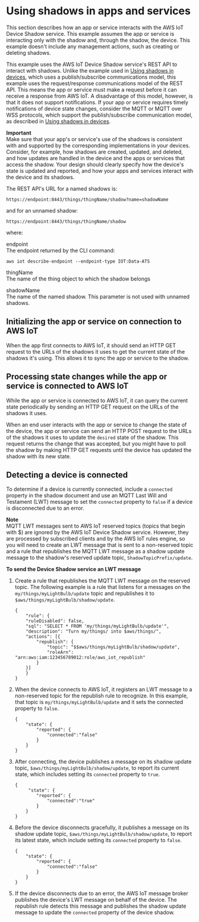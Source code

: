# Using shadows in apps and services<a name="device-shadow-comms-app"></a>

This section describes how an app or service interacts with the AWS IoT Device Shadow service\. This example assumes the app or service is interacting only with the shadow and, through the shadow, the device\. This example doesn't include any management actions, such as creating or deleting shadows\. 

This example uses the AWS IoT Device Shadow service's REST API to interact with shadows\. Unlike the example used in [Using shadows in devices](device-shadow-comms-device.md), which uses a publish/subscribe communications model, this example uses the request/response communications model of the REST API\. This means the app or service must make a request before it can receive a response from AWS IoT\. A disadvantage of this model, however, is that it does not support notifications\. If your app or service requires timely notifications of device state changes, consider the MQTT or MQTT over WSS protocols, which support the publish/subscribe communication model, as described in [Using shadows in devices](device-shadow-comms-device.md)\.

**Important**  
Make sure that your app's or service's use of the shadows is consistent with and supported by the corresponding implementations in your devices\. Consider, for example, how shadows are created, updated, and deleted, and how updates are handled in the device and the apps or services that access the shadow\. Your design should clearly specify how the device's state is updated and reported, and how your apps and services interact with the device and its shadows\.

The REST API's URL for a named shadows is:

```
https://endpoint:8443/things/thingName/shadow?name=shadowName
```

and for an unnamed shadow:

```
https://endpoint:8443/things/thingName/shadow
```

where:

endpoint  
The endpoint returned by the CLI command:  

```
aws iot describe-endpoint --endpoint-type IOT:Data-ATS
```

thingName  
The name of the thing object to which the shadow belongs

shadowName  
The name of the named shadow\. This parameter is not used with unnamed shadows\.

## Initializing the app or service on connection to AWS IoT<a name="device-shadow-comms-app-first-connect"></a>

When the app first connects to AWS IoT, it should send an HTTP GET request to the URLs of the shadows it uses to get the current state of the shadows it's using\. This allows it to sync the app or service to the shadow\.

## Processing state changes while the app or service is connected to AWS IoT<a name="device-shadow-comms-app-while-connected"></a>

While the app or service is connected to AWS IoT, it can query the current state periodically by sending an HTTP GET request on the URLs of the shadows it uses\.

When an end user interacts with the app or service to change the state of the device, the app or service can send an HTTP POST request to the URLs of the shadows it uses to update the `desired` state of the shadow\. This request returns the change that was accepted, but you might have to poll the shadow by making HTTP GET requests until the device has updated the shadow with its new state\.

## Detecting a device is connected<a name="thing-connection"></a>

To determine if a device is currently connected, include a `connected` property in the shadow document and use an MQTT Last Will and Testament \(LWT\) message to set the `connected` property to `false` if a device is disconnected due to an error\.

**Note**  
MQTT LWT messages sent to AWS IoT reserved topics \(topics that begin with $\) are ignored by the AWS IoT Device Shadow service\. However, they are processed by subscribed clients and by the AWS IoT rules engine, so you will need to create an LWT message that is sent to a non\-reserved topic and a rule that republishes the MQTT LWT message as a shadow update message to the shadow's reserved update topic, `ShadowTopicPrefix/update`\. 

**To send the Device Shadow service an LWT message**

1. Create a rule that republishes the MQTT LWT message on the reserved topic\. The following example is a rule that listens for a messages on the `my/things/myLightBulb/update` topic and republishes it to `$aws/things/myLightBulb/shadow/update`\.

   ```
   {
       "rule": {
       "ruleDisabled": false,
       "sql": "SELECT * FROM 'my/things/myLightBulb/update'",
       "description": "Turn my/things/ into $aws/things/",
       "actions": [{
           "republish": {
               "topic": "$$aws/things/myLightBulb/shadow/update",
               "roleArn": "arn:aws:iam:123456789012:role/aws_iot_republish"
           }
       }]
       }
   }
   ```

1. When the device connects to AWS IoT, it registers an LWT message to a non\-reserved topic for the republish rule to recognize\. In this example, that topic is `my/things/myLightBulb/update` and it sets the connected property to `false`\.

   ```
   {
       "state": {        
           "reported": {
               "connected":"false"
           }
       }
   }
   ```

1. After connecting, the device publishes a message on its shadow update topic, `$aws/things/myLightBulb/shadow/update`, to report its current state, which includes setting its `connected` property to `true`\.

   ```
   {
        "state": {        
           "reported": {
               "connected":"true"
           }
       }
   }
   ```

1. Before the device disconnects gracefully, it publishes a message on its shadow update topic, `$aws/things/myLightBulb/shadow/update`, to report its latest state, which include setting its `connected` property to `false`\.

   ```
   {
       "state": {        
           "reported": {
               "connected":"false"
           }
       }
   }
   ```

1. If the device disconnects due to an error, the AWS IoT message broker publishes the device's LWT message on behalf of the device\. The republish rule detects this message and publishes the shadow update message to update the `connected` property of the device shadow\.